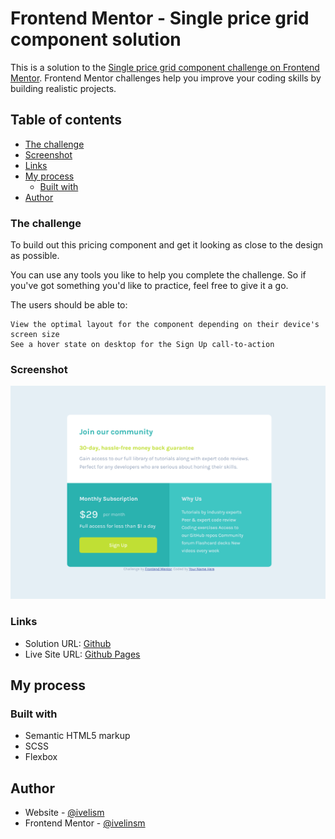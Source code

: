 # Frontend Mentor - Single price grid component solution

This is a solution to the [Single price grid component challenge on Frontend Mentor](https://www.frontendmentor.io/challenges/single-price-grid-component-5ce41129d0ff452fec5abbbc). Frontend Mentor challenges help you improve your coding skills by building realistic projects. 

## Table of contents

  - [The challenge](#the-challenge)
  - [Screenshot](#screenshot)
  - [Links](#links)
- [My process](#my-process)
  - [Built with](#built-with)
- [Author](#author)


### The challenge

To build out this pricing component and get it looking as close to the design as possible.

You can use any tools you like to help you complete the challenge. So if you've got something you'd like to practice, feel free to give it a go.

The users should be able to:

    View the optimal layout for the component depending on their device's screen size
    See a hover state on desktop for the Sign Up call-to-action


### Screenshot

![](./images/screenshot.png)

### Links

- Solution URL: [Github](https://github.com/ivelinsm/Single-price-grid-component)
- Live Site URL: [Github Pages](https://your-live-site-url.com)

## My process

### Built with

- Semantic HTML5 markup
- SCSS
- Flexbox

## Author

- Website - [@ivelism](https://github.com/ivelinsm)
- Frontend Mentor - [@ivelinsm](https://www.frontendmentor.io/profile/ivelinsm)
